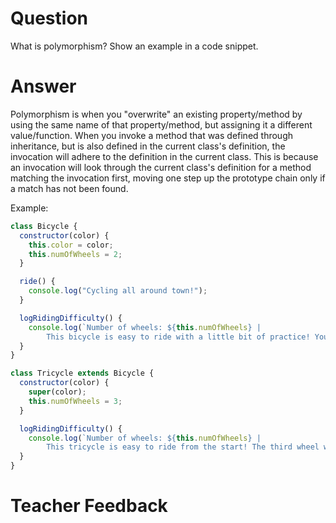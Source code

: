 # Question

What is polymorphism? Show an example in a code snippet.

# Answer

Polymorphism is when you "overwrite" an existing property/method by using the same name of that property/method, but assigning it a different value/function. When you invoke a method that was defined through inheritance, but is also defined in the current class's definition, the invocation will adhere to the definition in the current class. This is because an invocation will look through the current class's definition for a method matching the invocation first, moving one step up the prototype chain only if a match has not been found.

Example:

```js
class Bicycle {
  constructor(color) {
    this.color = color;
    this.numOfWheels = 2;
  }

  ride() {
    console.log("Cycling all around town!");
  }

  logRidingDifficulty() {
    console.log(`Number of wheels: ${this.numOfWheels} | 
        This bicycle is easy to ride with a little bit of practice! You must learn how to balance yourself as you ride.`);
  }
}

class Tricycle extends Bicycle {
  constructor(color) {
    super(color);
    this.numOfWheels = 3;
  }

  logRidingDifficulty() {
    console.log(`Number of wheels: ${this.numOfWheels} | 
        This tricycle is easy to ride from the start! The third wheel will take away the requirement to balance yourself.`);
  }
}
```

# Teacher Feedback
